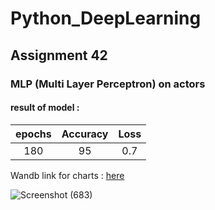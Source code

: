 # Python_DeepLearning
## Assignment 42
### MLP (Multi Layer Perceptron) on actors
#### result of model :


| epochs  |Accuracy| Loss |
| :---:         |     :---:      |     :---:      |
| 180 |95 |0.7|

Wandb link for charts : <a href="https://wandb.ai/amir-vatani/actor_Deepface/runs/3222ryzh?workspace=user-amir-vatani">here</a>

![Screenshot (683)](https://user-images.githubusercontent.com/76522668/182041156-94fc348b-edae-4e28-842b-2b6e62a53232.png)
